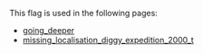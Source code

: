 This flag is used in the following pages:
 - [going_deeper](../events/going_deeper.md)
 - [missing_localisation_diggy_expedition_2000_t](../events/missing_localisation_diggy_expedition_2000_t.md)
